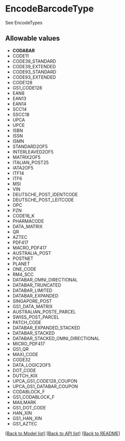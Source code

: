 # EncodeBarcodeType

See EncodeTypes
## Allowable values

* **CODABAR**
* CODE11
* CODE39_STANDARD
* CODE39_EXTENDED
* CODE93_STANDARD
* CODE93_EXTENDED
* CODE128
* GS1_CODE128
* EAN8
* EAN13
* EAN14
* SCC14
* SSCC18
* UPCA
* UPCE
* ISBN
* ISSN
* ISMN
* STANDARD2OF5
* INTERLEAVED2OF5
* MATRIX2OF5
* ITALIAN_POST25
* IATA2OF5
* ITF14
* ITF6
* MSI
* VIN
* DEUTSCHE_POST_IDENTCODE
* DEUTSCHE_POST_LEITCODE
* OPC
* PZN
* CODE16_K
* PHARMACODE
* DATA_MATRIX
* QR
* AZTEC
* PDF417
* MACRO_PDF417
* AUSTRALIA_POST
* POSTNET
* PLANET
* ONE_CODE
* RM4_SCC
* DATABAR_OMNI_DIRECTIONAL
* DATABAR_TRUNCATED
* DATABAR_LIMITED
* DATABAR_EXPANDED
* SINGAPORE_POST
* GS1_DATA_MATRIX
* AUSTRALIAN_POSTE_PARCEL
* SWISS_POST_PARCEL
* PATCH_CODE
* DATABAR_EXPANDED_STACKED
* DATABAR_STACKED
* DATABAR_STACKED_OMNI_DIRECTIONAL
* MICRO_PDF417
* GS1_QR
* MAXI_CODE
* CODE32
* DATA_LOGIC2OF5
* DOT_CODE
* DUTCH_KIX
* UPCA_GS1_CODE128_COUPON
* UPCA_GS1_DATABAR_COUPON
* CODABLOCK_F
* GS1_CODABLOCK_F
* MAILMARK
* GS1_DOT_CODE
* HAN_XIN
* GS1_HAN_XIN
* GS1_AZTEC

[[Back to Model list]](../../README.md#documentation-for-models) [[Back to API list]](../../README.md#documentation-for-api-endpoints) [[Back to README]](../../README.md)


